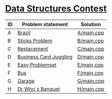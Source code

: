 # [Data Structures Contest](https://www.e-olymp.com/en/contests/9571)




| ID | Problem statement                                                                 | Solution                 |
|----|-----------------------------------------------------------------------------------|--------------------------|
| A  | [Brazil](https://www.e-olymp.com/en/contests/9571/problems/83967)                 | [A/main.cpp](A/main.cpp) |
| B  | [Sticks Problem](https://www.e-olymp.com/en/contests/9571/problems/83968)         | [B/main.cpp](B/main.cpp) |
| C  | [Replacement](https://www.e-olymp.com/en/contests/9571/problems/83969)            | [C/main.cpp](C/main.cpp) |
| D  | [Business Card Juggling](https://www.e-olymp.com/en/contests/9571/problems/83970) | [D/main.cpp](D/main.cpp) |
| E  | [Easy Problemset](https://www.e-olymp.com/en/contests/9571/problems/83971)        | [E/main.cpp](E/main.cpp) |
| F  | [Bus](https://www.e-olymp.com/en/contests/9571/problems/83972)                    | [F/main.cpp](F/main.cpp) |
| G  | [Garage](https://www.e-olymp.com/en/contests/9571/problems/83973)                 | [G/main.cpp](G/main.cpp) |
| H  | [Dr Who`s Banquet](https://www.e-olymp.com/en/contests/9571/problems/83974)       | [H/main.cpp](H/main.cpp) |

